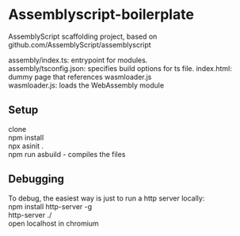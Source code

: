 # Assemblyscript-boilerplate

AssemblyScript scaffolding project, based on github.com/AssemblyScript/assemblyscript

assembly/index.ts: entrypoint for modules.  
assembly/tsconfig.json: specifies build options for ts file. 
index.html: dummy page that references wasmloader.js  
wasmloader.js: loads the WebAssembly module

## Setup
clone  
npm install  
npx asinit .  
npm run asbuild - compiles the files  

## Debugging
To debug, the easiest way is just to run a http server locally:  
npm install http-server -g  
http-server ./  
open localhost in chromium  
